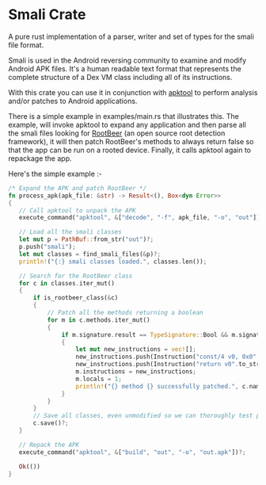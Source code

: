# Smali Crate

A pure rust implementation of a parser, writer and set of types for the smali file format.

Smali is used in the Android reversing community to examine and modify Android APK files. It's a human readable text format that represents the complete structure of a Dex VM class including all of its instructions. 

With this crate you can use it in conjunction with [apktool](https://ibotpeaches.github.io/Apktool/) to perform analysis and/or patches to Android applications. 

There is a simple example in examples/main.rs that illustrates this. The example, will invoke apktool to expand any application and then parse all the smali files looking for [RootBeer](https://github.com/scottyab/rootbeer) (an open source root detection framework), it will then patch RootBeer's methods to always return false so that the app can be run on a rooted device.
Finally, it calls apktool again to repackage the app.

Here's the simple example :-

```rust
/* Expand the APK and patch RootBeer */
fn process_apk(apk_file: &str) -> Result<(), Box<dyn Error>>
{
   // Call apktool to unpack the APK
   execute_command("apktool", &["decode", "-f", apk_file, "-o", "out"])?;

   // Load all the smali classes
   let mut p = PathBuf::from_str("out")?;
   p.push("smali");
   let mut classes = find_smali_files(&p)?;
   println!("{:} smali classes loaded.", classes.len());

   // Search for the RootBeer class
   for c in classes.iter_mut()
   {
       if is_rootbeer_class(&c)
       {
           // Patch all the methods returning a boolean
           for m in c.methods.iter_mut()
           {
               if m.signature.result == TypeSignature::Bool && m.signature.args.len() == 0
               {
                   let mut new_instructions = vec![];
                   new_instructions.push(Instruction("const/4 v0, 0x0".to_string())); // Set v0 to false
                   new_instructions.push(Instruction("return v0".to_string()));       // return v0
                   m.instructions = new_instructions;
                   m.locals = 1;
                   println!("{} method {} successfully patched.", c.name.as_java_type(), &m.name);
               }
           }
       }
       // Save all classes, even unmodified so we can thoroughly test parser and writer
       c.save()?;
   }

   // Repack the APK
   execute_command("apktool", &["build", "out", "-o", "out.apk"])?;

   Ok(())
}
```
